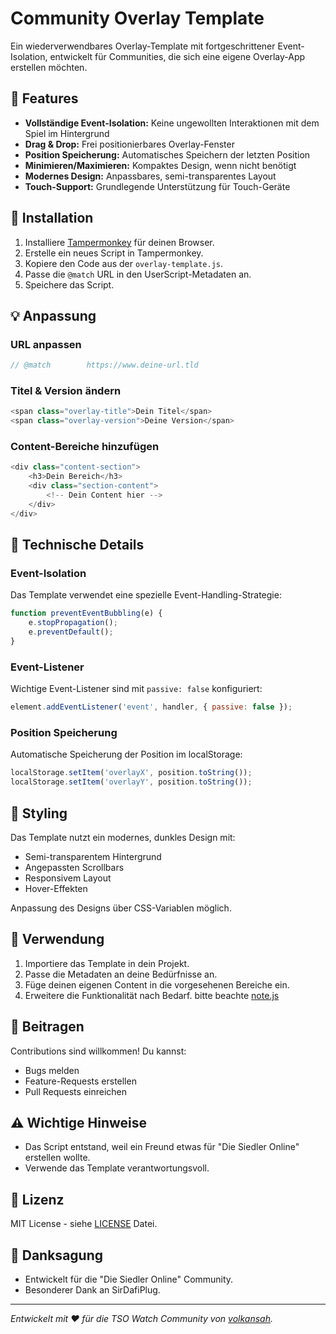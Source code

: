 # Community Overlay Template

Ein wiederverwendbares Overlay-Template mit fortgeschrittener Event-Isolation, entwickelt für Communities, die sich eine eigene Overlay-App erstellen möchten.

## 🎯 Features

- **Vollständige Event-Isolation:** Keine ungewollten Interaktionen mit dem Spiel im Hintergrund
- **Drag & Drop:** Frei positionierbares Overlay-Fenster
- **Position Speicherung:** Automatisches Speichern der letzten Position
- **Minimieren/Maximieren:** Kompaktes Design, wenn nicht benötigt
- **Modernes Design:** Anpassbares, semi-transparentes Layout
- **Touch-Support:** Grundlegende Unterstützung für Touch-Geräte

## 🚀 Installation

1. Installiere [Tampermonkey](https://www.tampermonkey.net/) für deinen Browser.
2. Erstelle ein neues Script in Tampermonkey.
3. Kopiere den Code aus der `overlay-template.js`.
4. Passe die `@match` URL in den UserScript-Metadaten an.
5. Speichere das Script.

## 💡 Anpassung

### URL anpassen
```javascript
// @match        https://www.deine-url.tld
```

### Titel & Version ändern
```javascript
<span class="overlay-title">Dein Titel</span>
<span class="overlay-version">Deine Version</span>
```

### Content-Bereiche hinzufügen
```javascript
<div class="content-section">
    <h3>Dein Bereich</h3>
    <div class="section-content">
        <!-- Dein Content hier -->
    </div>
</div>
```

## 🔧 Technische Details

### Event-Isolation
Das Template verwendet eine spezielle Event-Handling-Strategie:
```javascript
function preventEventBubbling(e) {
    e.stopPropagation();
    e.preventDefault();
}
```

### Event-Listener
Wichtige Event-Listener sind mit `passive: false` konfiguriert:
```javascript
element.addEventListener('event', handler, { passive: false });
```

### Position Speicherung
Automatische Speicherung der Position im localStorage:
```javascript
localStorage.setItem('overlayX', position.toString());
localStorage.setItem('overlayY', position.toString());
```

## 🎨 Styling

Das Template nutzt ein modernes, dunkles Design mit:
- Semi-transparentem Hintergrund
- Angepassten Scrollbars
- Responsivem Layout
- Hover-Effekten

Anpassung des Designs über CSS-Variablen möglich.

## 📝 Verwendung

1. Importiere das Template in dein Projekt.
2. Passe die Metadaten an deine Bedürfnisse an.
3. Füge deinen eigenen Content in die vorgesehenen Bereiche ein.
4. Erweitere die Funktionalität nach Bedarf. bitte beachte [note.js](note.js) 

## 🤝 Beitragen

Contributions sind willkommen! Du kannst:
- Bugs melden
- Feature-Requests erstellen
- Pull Requests einreichen

## ⚠️ Wichtige Hinweise

- Das Script entstand, weil ein Freund etwas für "Die Siedler Online" erstellen wollte.
- Verwende das Template verantwortungsvoll.

## 📜 Lizenz

MIT License - siehe [LICENSE](LICENSE) Datei.

## 🙏 Danksagung

- Entwickelt für die "Die Siedler Online" Community.
- Besonderer Dank an SirDafiPlug.

---
*Entwickelt mit ❤️ für die TSO Watch Community von [volkansah](https://github.com/volkansah).*

